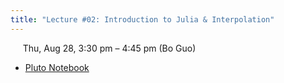 ```yaml
---
title: "Lecture #02: Introduction to Julia & Interpolation"
---
```


&nbsp;&nbsp;&nbsp;&nbsp;&nbsp;Thu, Aug 28, 3:30 pm – 4:45 pm (Bo Guo)

- [Pluto Notebook](../pluto_notebooks/Lec2_julia_interpolation.jl)
